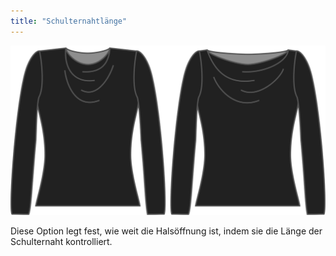 ```yaml
---
title: "Schulternahtlänge"
---
```


![Die Option der Schulternahtlänge auf Diana](./shoulderseamlength.svg)

Diese Option legt fest, wie weit die Halsöffnung ist, indem sie die Länge der Schulternaht kontrolliert.




